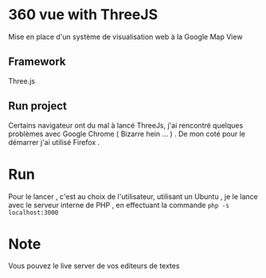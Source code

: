 # 360 vue with ThreeJS
Mise en place d'un système de visualisation web à la Google Map View 

## Framework 
Three.js

## Run project 
Certains navigateur ont du mal à lancé ThreeJs, j'ai rencontré quelques problèmes avec Google Chrome ( Bizarre hein ... ) . De mon coté pour le démarrer j'ai utilisé Firefox .

# Run
Pour le lancer , c'est au choix de l'utilisateur, utilisant un Ubuntu , je le lance avec le serveur interne de PHP , en effectuant la commande  ``` php -s localhost:3000 ``` 

# Note
  Vous pouvez le live server de vos editeurs de textes
